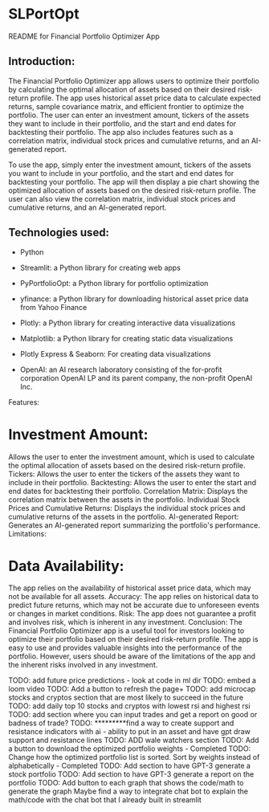 # SLPortOpt
README for Financial Portfolio Optimizer App

## Introduction:
The Financial Portfolio Optimizer app allows users to optimize their portfolio by calculating the optimal allocation of assets based on their desired risk-return profile. The app uses historical asset price data to calculate expected returns, sample covariance matrix, and efficient frontier to optimize the portfolio. The user can enter an investment amount, tickers of the assets they want to include in their portfolio, and the start and end dates for backtesting their portfolio. The app also includes features such as a correlation matrix, individual stock prices and cumulative returns, and an AI-generated report.

To use the app, simply enter the investment amount, tickers of the assets you want to include in your portfolio, and the start and end dates for backtesting your portfolio. The app will then display a pie chart showing the optimized allocation of assets based on the desired risk-return profile. The user can also view the correlation matrix, individual stock prices and cumulative returns, and an AI-generated report.

## Technologies used:

- Python

- Streamlit: a Python library for creating web apps

- PyPortfolioOpt: a Python library for portfolio optimization

- yfinance: a Python library for downloading historical asset price data from Yahoo Finance

- Plotly: a Python library for creating interactive data visualizations

- Matplotlib: a Python library for creating static data visualizations

- Plotly Express & Seaborn: For creating data visualizations

- OpenAI: an AI research laboratory consisting of the for-profit corporation OpenAI LP and its parent company, the non-profit OpenAI Inc.

Features:

# Investment Amount: 
Allows the user to enter the investment amount, which is used to calculate the optimal allocation of assets based on the desired risk-return profile.
Tickers: Allows the user to enter the tickers of the assets they want to include in their portfolio.
Backtesting: Allows the user to enter the start and end dates for backtesting their portfolio.
Correlation Matrix: Displays the correlation matrix between the assets in the portfolio.
Individual Stock Prices and Cumulative Returns: Displays the individual stock prices and cumulative returns of the assets in the portfolio.
AI-generated Report: Generates an AI-generated report summarizing the portfolio's performance.
Limitations:

# Data Availability: 
The app relies on the availability of historical asset price data, which may not be available for all assets.
Accuracy: The app relies on historical data to predict future returns, which may not be accurate due to unforeseen events or changes in market conditions.
Risk: The app does not guarantee a profit and involves risk, which is inherent in any investment.
Conclusion:
The Financial Portfolio Optimizer app is a useful tool for investors looking to optimize their portfolio based on their desired risk-return profile. The app is easy to use and provides valuable insights into the performance of the portfolio. However, users should be aware of the limitations of the app and the inherent risks involved in any investment.



TODO: add future price predictions - look at code in ml dir
TODO: embed a loom video 
TODO: Add a button to refresh the page+
TODO: add microcap stocks and cryptos section that are most likely to succeed in the future
TODO: add daily top 10 stocks and cryptos with lowest rsi and highest rsi
TODO: add section where you can input trades and get a report on good or badness of trade? 
TODO: *********find a way to create support and resistance indicators with ai - ability to put in an asset and have gpt draw support and resistance lines 
TODO: ADD wale watchers section
TODO: Add a button to download the optimized portfolio weights - Completed
TODO: Change how the optimized portfolio list is sorted. Sort by weights instead of alphabetically - Completed
TODO: Add section to have GPT-3 generate a stock portfolio
TODO: Add section to have GPT-3 generate a report on the portfolio
TODO: Add button to each graph that shows the code/math to generate the graph
Maybe find a way to integrate chat bot to explain the math/code with the chat bot that I already built in streamlit
